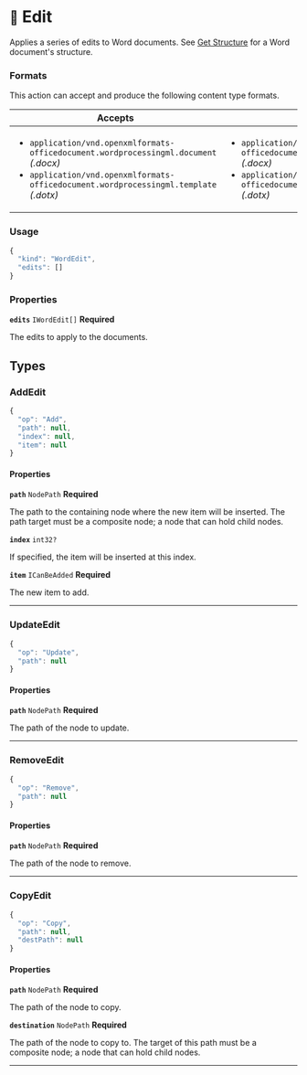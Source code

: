 # <small>:nut_and_bolt:</small> Edit

Applies a series of edits to Word documents. See [Get Structure](/word/get-structure) for a Word document's structure.
   
### Formats

This action can accept and produce the following content type formats.

| Accepts | Produces |
|-----|-----|
|<ul><li>`application/vnd.openxmlformats-officedocument.wordprocessingml.document` _(.docx)_</li><li>`application/vnd.openxmlformats-officedocument.wordprocessingml.template` _(.dotx)_</li></ul>|<ul><li>`application/vnd.openxmlformats-officedocument.wordprocessingml.document` _(.docx)_</li><li>`application/vnd.openxmlformats-officedocument.wordprocessingml.template` _(.dotx)_</li></ul>|

### Usage

```js
{
  "kind": "WordEdit",
  "edits": []
}
```
### Properties

**`edits`**  `IWordEdit[]` **Required**

The edits to apply to the documents.


## Types

### AddEdit

```js
{
  "op": "Add",
  "path": null,
  "index": null,
  "item": null
}
```

#### Properties

**`path`**  `NodePath` **Required**

The path to the containing node where the new item will be inserted. The path target must be a composite node; a node that can hold child nodes.


**`index`**  `int32?`

If specified, the item will be inserted at this index.


**`item`**  `ICanBeAdded` **Required**

The new item to add.


---
### UpdateEdit

```js
{
  "op": "Update",
  "path": null
}
```

#### Properties

**`path`**  `NodePath` **Required**

The path of the node to update.


---
### RemoveEdit

```js
{
  "op": "Remove",
  "path": null
}
```

#### Properties

**`path`**  `NodePath` **Required**

The path of the node to remove.


---
### CopyEdit

```js
{
  "op": "Copy",
  "path": null,
  "destPath": null
}
```

#### Properties

**`path`**  `NodePath` **Required**

The path of the node to copy.


**`destination`**  `NodePath` **Required**

The path of the node to copy to. The target of this path must be a composite node; a node that can hold child nodes.


---
